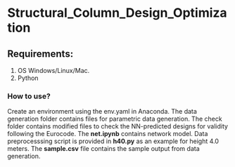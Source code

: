 # Structural_Column_Design_Optimization

## Requirements:
1. OS Windows/Linux/Mac.
2. Python 


### How to use?
Create an environment using the env.yaml in Anaconda.
The data generation folder contains files for parametric data generation.
The check folder contains modified files to check the NN-predicted designs for validity following the Eurocode.
The **net.ipynb** contains network model.
Data preprocesssing script is provided in **h40.py** as an example for height 4.0 meters.
The **sample.csv** file contains the sample output from data generation.

